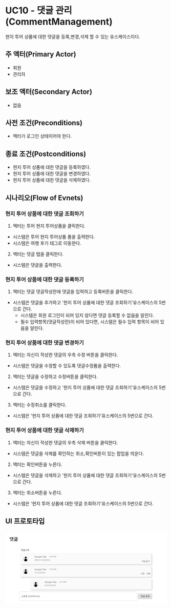 # UC10 - 댓글 관리  (CommentManagement)

현지 투어 상품에 대한 댓글을 등록,변경,삭제 할 수 있는 유스케이스이다.
## 주 액터(Primary Actor)
- 회원
- 관리자
## 보조 액터(Secondary Actor)
- 없음
## 사전 조건(Preconditions)
- 엑터가 로그인 상태이어야 한다.
## 종료 조건(Postconditions)

- 현지 투어 상품에 대한 댓글을 등록하였다.
- 현지 투어 상품에 대한 댓글을 변경하였다.
- 현지 투어 상품에 대한 댓글을 삭제하였다.

## 시나리오(Flow of Evnets)

### 현지 투어 상품에 대한 댓글 조회하기

1. 액터는 투어 현지 투어상품을 클릭한다.
- 시스템은 투어 현지 투어상품 폼을 출력한다.
- 시스템은 여행 후기 태그로 이동한다.
2. 액터는 댓글 탭을 클릭한다.
- 시스템은 댓글을 출력한다.

### 현지 투어 상품에 대한 댓글 등록하기

1. 액터는 댓글 댓글작성란에 댓글을 입력하고 등록버튼을 클릭한다.
- 시스템은 댓글을 추가하고 '현지 투어 상품에 대한 댓글 조회하기'유스케이스의 5번으로 간다.
  - 시스템은 회원 로그인이 되어 있지 않다면 댓글 등록할 수 없음을 알린다.
  - 필수 입력항목(댓글작성란)이 비어 있다면,
    시스템은 필수 입력 항목이 비어 있음을 알린다.


### 현지 투어 상품에 대한 댓글 변경하기

1. 액터는 자신이 작성한 댓글의 우측 수정 버튼을 클릭한다.
- 시스템은 댓글을 수정할 수 있도록 댓글수정폼을 출력한다.
2. 액터는 댓글을 수정하고 수정버튼을 클릭한다.<br>
- 시스템은 댓글을 수정하고 '현지 투어 상품에 대한 댓글 조회하기'유스케이스의 5번으로 간다.<br>
3. 액터는 수정취소를 클릭한다.
- 시스템은 '현지 투어 상품에 대한 댓글 조회하기'유스케이스의 5번으로 간다.


### 현지 투어 상품에 대한 댓글 삭제하기
1. 액터는 자신이 작성한 댓글의 우측 삭제 버튼을 클릭한다.
- 시스템은 댓글을 삭제를 확인하는 취소,확인버튼이 있는 팝업을 띄운다.
2. 액터는 확인버튼을 누른다.
- 시스템은 댓글을 삭제하고 '현지 투어 상품에 대한 댓글 조회하기'유스케이스의 5번으로 간다.
3. 액터는 취소버튼을 누른다.
- 시스템은 '현지 투어 상품에 대한 댓글 조회하기'유스케이스의 5번으로 간다.

## UI 프로토타입

###
![현지투어 상품 댓글](./images/uc10-CommentManagement01.png)
